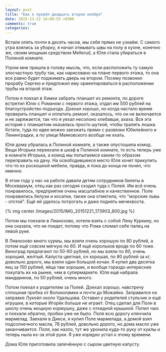 ```yaml
---
layout: post
title: "Как я провёл двадцать второе ноября"
date: 2015-11-22 14:09:53 +0300
comments: true
categories: 
---
```

Встали опять почти в десять часов, мы себя прямо не узнаём. С самого утра взялись за уборку, я начал отмывать швы на полу в кухне, конечно же, своим мощным средством Mellerud, а Юля стала убираться в Полиной комнате.

Утром мне пришла в голову мысль, что, если расположить ту самую злосчастную трубу так, как нарисовано на плане первого этажа, то она все равно будет поджимать дверь на втором. Посему позвонил прорабу Сергею и предложил ему ориентироваться в расположении трубы на второй этаж.

Потом я поехал в Химки забрать планшет из ремонта, по дороге встретил Юлю с Романом с первого этажа, отдал им 500 рублей на благоустройство подъезда. Доехал хорошо, но когда настало время проверить планшет и оплатить ремонт, оказалось, что он не включается и не заряжается, так что я уехал несолоно хлебавши, ахаха. Вся эта история с планшетом оказалась просто шуткой, чтобы тралить лошка. Кстати, туда по идее можно заезжать прямо с развязки Юбилейного и Ленинградки, а по улице Маяковского вообще не ехать.

Юля дома убралась в Полиной комнате, а также опустошила комод. Вещи Игорька переехали в шкаф в Полиной комнате, то есть теперь уже в комнате Игорька, а комод мы попытаемся каким-то образом переправить на дачу. На освободившееся место Юля хочет прикупить что-то из роскошной мебели, правда, я пока до конца не понял, что именно.

В этом году у нас на работе давали детям сотрудников билеты в Москвариум, отец как раз сегодня сходил туда с Полей. Им всё очень понравилось, предприятие очень масштабное и качественное. Поле понравились белухи и косатки, также она отметила, что "морские львы - отстой". Ещё ей удалось потрогать и даже поднять мечехвоста.

{% img center /images/2015/IMG_20151221_173903_800.jpg %}

Потом мы поехали в Лианозово, хотели взять с собой Лену Куркину, но она сказала, что не поедет, потому что Рома сломал себе палец на левой руке.

В Лианозово много хурмы, мы взяли очень хорошую по 80 рублей, а потом ещё совсем мягкую по 60. И ещё корольков вроде по 60 тоже. Виноград предлагают по 50-60 рублей, но мы взяли по 80, очень хороший, желтый. Капуста цветная, оч хорошая, по 80 рублей за кг, довольно дорого, мы взяли один большой кочан. Я купил два десятка яиц за 150 рублей, яйца там хорошие, и вообще гораздо интереснее покупать их на рынке, чем в супермаркете. Юля ещё набрала мандаринов, по 50 рублей, очень много.

Потом поехал к родителям за Полей. Доехал хорошо, навстречу сплошная пробка от Волоколамки и почти до Можайки. Заправился на заправке Лукойл около Удальцова. Оставил у родителей стульчик и ещё игрушки, в которые Игорёк больше не играет. Отец сделал для Поли в школу очень мощную кормушку, даже с откидной крышкой. Попил чаю и поехали обратно, пробки уже не было. Поля всю дорогу клянчила мармелад. Заехали в Дикси, я купил Поле мармелада, а домой взял подсолнечного масла, 78 рублей, довольно дорого, но дома масло уже заканчивается. Поля, как назло, тут же уронила куда-то руку от куклы и теперь ныла из-за этой руки. Я уже изрядно устал к этому времени.

Дома Юля приготовила запечённую с сыром цветную капусту. 